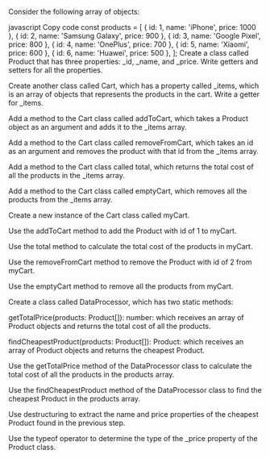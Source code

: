 Consider the following array of objects:

javascript
Copy code
const products = [
  { id: 1, name: 'iPhone', price: 1000 },
  { id: 2, name: 'Samsung Galaxy', price: 900 },
  { id: 3, name: 'Google Pixel', price: 800 },
  { id: 4, name: 'OnePlus', price: 700 },
  { id: 5, name: 'Xiaomi', price: 600 },
  { id: 6, name: 'Huawei', price: 500 },
];
Create a class called Product that has three properties: _id, _name, and _price. Write getters and setters for all the properties.

Create another class called Cart, which has a property called _items, which is an array of objects that represents the products in the cart. Write a getter for _items.

Add a method to the Cart class called addToCart, which takes a Product object as an argument and adds it to the _items array.

Add a method to the Cart class called removeFromCart, which takes an id as an argument and removes the product with that id from the _items array.

Add a method to the Cart class called total, which returns the total cost of all the products in the _items array.

Add a method to the Cart class called emptyCart, which removes all the products from the _items array.

Create a new instance of the Cart class called myCart.

Use the addToCart method to add the Product with id of 1 to myCart.

Use the total method to calculate the total cost of the products in myCart.

Use the removeFromCart method to remove the Product with id of 2 from myCart.

Use the emptyCart method to remove all the products from myCart.

Create a class called DataProcessor, which has two static methods:

getTotalPrice(products: Product[]): number: which receives an array of Product objects and returns the total cost of all the products.

findCheapestProduct(products: Product[]): Product: which receives an array of Product objects and returns the cheapest Product.

Use the getTotalPrice method of the DataProcessor class to calculate the total cost of all the products in the products array.

Use the findCheapestProduct method of the DataProcessor class to find the cheapest Product in the products array.

Use destructuring to extract the name and price properties of the cheapest Product found in the previous step.

Use the typeof operator to determine the type of the _price property of the Product class.